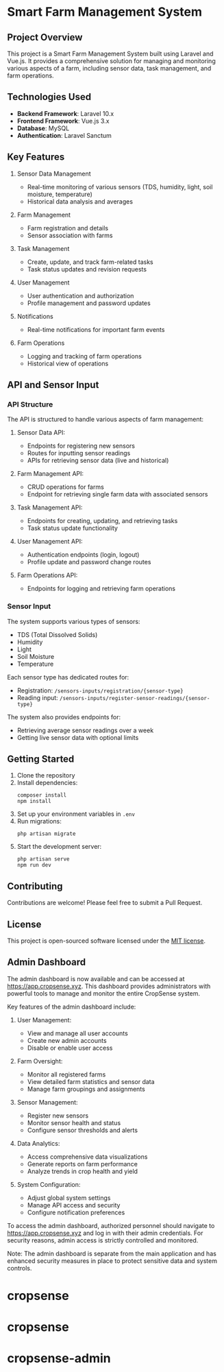 # Smart Farm Management System

## Project Overview

This project is a Smart Farm Management System built using Laravel and Vue.js. It provides a comprehensive solution for managing and monitoring various aspects of a farm, including sensor data, task management, and farm operations.

## Technologies Used

- **Backend Framework**: Laravel 10.x
- **Frontend Framework**: Vue.js 3.x
- **Database**: MySQL
- **Authentication**: Laravel Sanctum

## Key Features

1. Sensor Data Management
   - Real-time monitoring of various sensors (TDS, humidity, light, soil moisture, temperature)
   - Historical data analysis and averages

2. Farm Management
   - Farm registration and details
   - Sensor association with farms

3. Task Management
   - Create, update, and track farm-related tasks
   - Task status updates and revision requests

4. User Management
   - User authentication and authorization
   - Profile management and password updates

5. Notifications
   - Real-time notifications for important farm events

6. Farm Operations
   - Logging and tracking of farm operations
   - Historical view of operations

## API and Sensor Input

### API Structure

The API is structured to handle various aspects of farm management:

1. Sensor Data API:
   - Endpoints for registering new sensors
   - Routes for inputting sensor readings
   - APIs for retrieving sensor data (live and historical)

2. Farm Management API:
   - CRUD operations for farms
   - Endpoint for retrieving single farm data with associated sensors

3. Task Management API:
   - Endpoints for creating, updating, and retrieving tasks
   - Task status update functionality

4. User Management API:
   - Authentication endpoints (login, logout)
   - Profile update and password change routes

5. Farm Operations API:
   - Endpoints for logging and retrieving farm operations

### Sensor Input

The system supports various types of sensors:

- TDS (Total Dissolved Solids)
- Humidity
- Light
- Soil Moisture
- Temperature

Each sensor type has dedicated routes for:
- Registration: `/sensors-inputs/registration/{sensor-type}`
- Reading input: `/sensors-inputs/register-sensor-readings/{sensor-type}`

The system also provides endpoints for:
- Retrieving average sensor readings over a week
- Getting live sensor data with optional limits

## Getting Started

1. Clone the repository
2. Install dependencies:
   ```
   composer install
   npm install
   ```
3. Set up your environment variables in `.env`
4. Run migrations:
   ```
   php artisan migrate
   ```
5. Start the development server:
   ```
   php artisan serve
   npm run dev
   ```

## Contributing

Contributions are welcome! Please feel free to submit a Pull Request.

## License

This project is open-sourced software licensed under the [MIT license](https://opensource.org/licenses/MIT).


## Admin Dashboard

The admin dashboard is now available and can be accessed at https://app.cropsense.xyz. This dashboard provides administrators with powerful tools to manage and monitor the entire CropSense system.

Key features of the admin dashboard include:

1. User Management:
   - View and manage all user accounts
   - Create new admin accounts
   - Disable or enable user access

2. Farm Oversight:
   - Monitor all registered farms
   - View detailed farm statistics and sensor data
   - Manage farm groupings and assignments

3. Sensor Management:
   - Register new sensors
   - Monitor sensor health and status
   - Configure sensor thresholds and alerts

4. Data Analytics:
   - Access comprehensive data visualizations
   - Generate reports on farm performance
   - Analyze trends in crop health and yield

5. System Configuration:
   - Adjust global system settings
   - Manage API access and security
   - Configure notification preferences

To access the admin dashboard, authorized personnel should navigate to https://app.cropsense.xyz and log in with their admin credentials. For security reasons, admin access is strictly controlled and monitored.

Note: The admin dashboard is separate from the main application and has enhanced security measures in place to protect sensitive data and system controls.

# cropsense
# cropsense
# cropsense-admin
